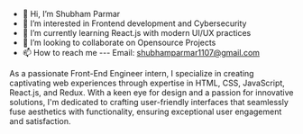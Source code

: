 - 👋 Hi, I’m Shubham Parmar
- 👀 I’m interested in Frontend development and Cybersecurity
- 🌱 I’m currently learning React.js with modern UI/UX practices
- 💞️ I’m looking to collaborate on Opensource Projects
- 📫 How to reach me ---
     Email: shubhamparmar1107@gmail.com

As a passionate Front-End Engineer intern, I specialize in creating captivating web experiences through expertise in HTML, CSS, JavaScript, React.js, and Redux. With a keen eye for design and a passion for innovative solutions, I'm dedicated to crafting user-friendly interfaces that seamlessly fuse aesthetics with functionality, ensuring exceptional user engagement and satisfaction.
